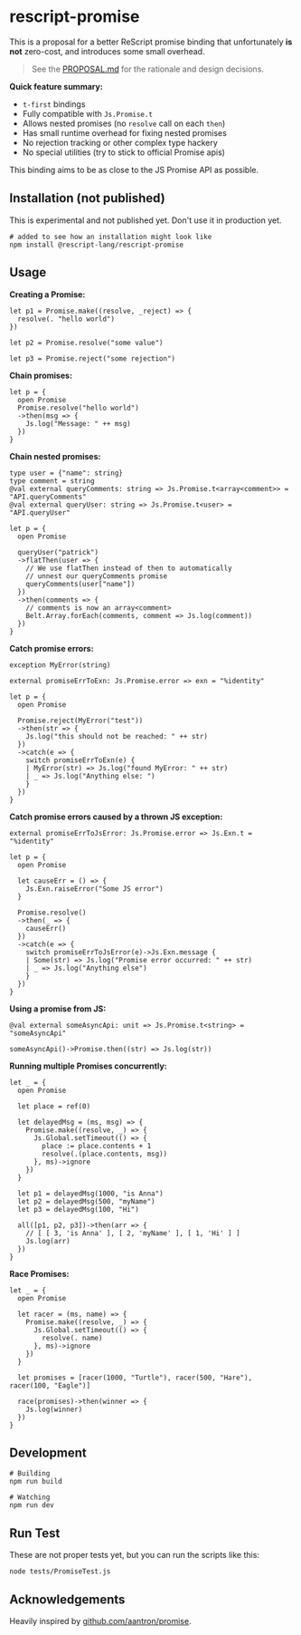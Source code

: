 # rescript-promise

This is a proposal for a better ReScript promise binding that unfortunately **is not** zero-cost, and introduces some small overhead.

> See the [PROPOSAL.md](./PROPOSAL.md) for the rationale and design decisions.

**Quick feature summary:**

- `t-first` bindings
- Fully compatible with `Js.Promise.t`
- Allows nested promises (no `resolve` call on each `then`)
- Has small runtime overhead for fixing nested promises
- No rejection tracking or other complex type hackery
- No special utilities (try to stick to official Promise apis)

This binding aims to be as close to the JS Promise API as possible.

## Installation (not published)

This is experimental and not published yet. Don't use it in production yet.

```
# added to see how an installation might look like
npm install @rescript-lang/rescript-promise
```

## Usage

**Creating a Promise:**

```rescript
let p1 = Promise.make((resolve, _reject) => {
  resolve(. "hello world")
})

let p2 = Promise.resolve("some value")

let p3 = Promise.reject("some rejection")
```

**Chain promises:**

```rescript
let p = {
  open Promise
  Promise.resolve("hello world")
  ->then(msg => {
    Js.log("Message: " ++ msg)
  })
}
```

**Chain nested promises:**

```rescript
type user = {"name": string}
type comment = string
@val external queryComments: string => Js.Promise.t<array<comment>> = "API.queryComments"
@val external queryUser: string => Js.Promise.t<user> = "API.queryUser"

let p = {
  open Promise

  queryUser("patrick")
  ->flatThen(user => {
    // We use flatThen instead of then to automatically
    // unnest our queryComments promise
    queryComments(user["name"])
  })
  ->then(comments => {
    // comments is now an array<comment>
    Belt.Array.forEach(comments, comment => Js.log(comment))
  })
}
```

**Catch promise errors:**

```rescript
exception MyError(string)

external promiseErrToExn: Js.Promise.error => exn = "%identity"

let p = {
  open Promise

  Promise.reject(MyError("test"))
  ->then(str => {
    Js.log("this should not be reached: " ++ str)
  })
  ->catch(e => {
    switch promiseErrToExn(e) {
    | MyError(str) => Js.log("found MyError: " ++ str)
    | _ => Js.log("Anything else: ")
    }
  })
}
```

**Catch promise errors caused by a thrown JS exception:**


```rescript
external promiseErrToJsError: Js.Promise.error => Js.Exn.t = "%identity"

let p = {
  open Promise

  let causeErr = () => {
    Js.Exn.raiseError("Some JS error")
  }

  Promise.resolve()
  ->then(_ => {
    causeErr()
  })
  ->catch(e => {
    switch promiseErrToJsError(e)->Js.Exn.message {
    | Some(str) => Js.log("Promise error occurred: " ++ str)
    | _ => Js.log("Anything else")
    }
  })
}
```

**Using a promise from JS:**

```rescript
@val external someAsyncApi: unit => Js.Promise.t<string> = "someAsyncApi"

someAsyncApi()->Promise.then((str) => Js.log(str))
```


**Running multiple Promises concurrently:**

```rescript
let _ = {
  open Promise

  let place = ref(0)

  let delayedMsg = (ms, msg) => {
    Promise.make((resolve, _) => {
      Js.Global.setTimeout(() => {
        place := place.contents + 1
        resolve(.(place.contents, msg))
      }, ms)->ignore
    })
  }

  let p1 = delayedMsg(1000, "is Anna")
  let p2 = delayedMsg(500, "myName")
  let p3 = delayedMsg(100, "Hi")

  all([p1, p2, p3])->then(arr => {
    // [ [ 3, 'is Anna' ], [ 2, 'myName' ], [ 1, 'Hi' ] ]
    Js.log(arr)
  })
}
```

**Race Promises:**

```rescript
let _ = {
  open Promise

  let racer = (ms, name) => {
    Promise.make((resolve, _) => {
      Js.Global.setTimeout(() => {
        resolve(. name)
      }, ms)->ignore
    })
  }

  let promises = [racer(1000, "Turtle"), racer(500, "Hare"), racer(100, "Eagle")]

  race(promises)->then(winner => {
    Js.log(winner)
  })
}
```


## Development

```
# Building
npm run build

# Watching
npm run dev
```

## Run Test

These are not proper tests yet, but you can run the scripts like this:

```
node tests/PromiseTest.js
```

## Acknowledgements

Heavily inspired by [github.com/aantron/promise](https://github.com/aantron/promise).
